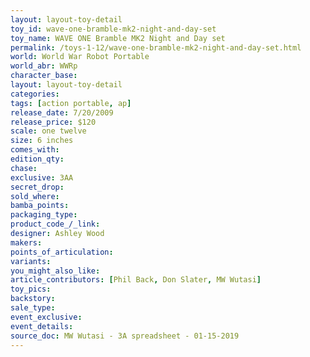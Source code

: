 ```yaml
---
layout: layout-toy-detail 
toy_id: wave-one-bramble-mk2-night-and-day-set
toy_name: WAVE ONE Bramble MK2 Night and Day set
permalink: /toys-1-12/wave-one-bramble-mk2-night-and-day-set.html
world: World War Robot Portable
world_abr: WWRp
character_base: 
layout: layout-toy-detail
categories: 
tags: [action portable, ap] 
release_date: 7/20/2009
release_price: $120 
scale: one twelve
size: 6 inches
comes_with: 
edition_qty: 
chase: 
exclusive: 3AA
secret_drop: 
sold_where: 
bamba_points: 
packaging_type: 
product_code_/_link: 
designer: Ashley Wood
makers: 
points_of_articulation: 
variants: 
you_might_also_like: 
article_contributors: [Phil Back, Don Slater, MW Wutasi]
toy_pics: 
backstory: 
sale_type: 
event_exclusive: 
event_details: 
source_doc: MW Wutasi - 3A spreadsheet - 01-15-2019
---
```

